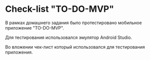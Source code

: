 # Check-list "TO-DO-MVP"
В рамках домашнего задания было протестировано мобильное приложение "TO-DO-MVP".

Для тестирования использовался эмулятор Android Studio. 

Во вложении чек-лист который использовался для тестирования приложения.




